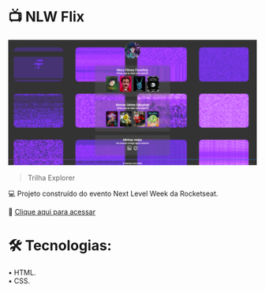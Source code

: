 # 📺 NLW Flix

![preview.png](./github/preview.png)


>Trilha Explorer

 💻 Projeto construído do evento Next Level Week da Rocketseat.

🔗 [Clique aqui para acessar](https://iamsandralima.github.io/nlw_desafio)
# 🛠  Tecnologias:

• HTML.<br>
• CSS.<br>


